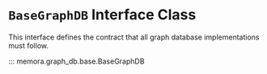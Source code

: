 # `BaseGraphDB` Interface Class

This interface defines the contract that all graph database implementations must follow.

::: memora.graph_db.base.BaseGraphDB
